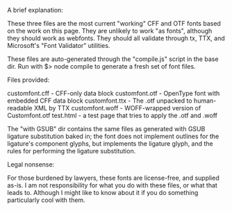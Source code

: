 A brief explanation:

  These three files are the most current "working" CFF and OTF
  fonts based on the work on this page. They are unlikely to
  work "as fonts", although they should work as webfonts.
  They should all validate through tx, TTX, and Microsoft's
  "Font Validator" utilities.

  These files are auto-generated through the "compile.js"
  script in the base dir. Run with $> node compile to generate
  a fresh set of font files.

Files provided:

  customfont.cff  - CFF-only data block
  customfont.otf  - OpenType font with embedded CFF data block
  customfont.ttx  - The .otf unpacked to human-readable XML by TTX
  customfont.woff - WOFF-wrapped version of Customfont.otf
  test.html       - a test page that tries to apply the .otf and .woff

  The "with GSUB" dir contains the same files as generated with
  GSUB ligature substitution baked in; the font does not implement
  outlines for the ligature's component glyphs, but implements
  the ligature glyph, and the rules for performing the ligature
  substitution.

Legal nonsense:

  For those burdened by lawyers, these fonts are license-free,
  and supplied as-is. I am not responsibility for what you do
  with these files, or what that leads to. Although I might like
  to know about it if you do something particularly cool with them.
